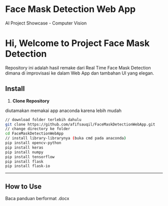 # Face Mask Detection Web App
AI Project Showcase - Computer Vision

# Hi, Welcome to Project Face Mask Detection 
 
Repository ini adalah hasil remake dari Real Time Face Mask Detection dimana di improvisasi ke dalam Web App dan tambahan UI yang elegan.

## Install

1. **Clone Repository**
  
  diutamakan memakai app anaconda karena lebih mudah
```bash
// download folder terlebih dahulu
git clone https://github.com/afifsauqil/FaceMaskDetectionWebApp.git
// change directory ke folder
cd FaceMaskDetectionWebApp
// install library-librarynya (buka cmd pada anaconda)
pip install opencv-python 
pip install keras
pip install numpy 
pip install tensorflow
pip install flask
pip install flask-io
```

---

## How to Use

Baca panduan berformat .docx
